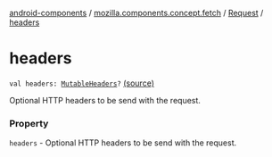 [android-components](../../index.md) / [mozilla.components.concept.fetch](../index.md) / [Request](index.md) / [headers](./headers.md)

# headers

`val headers: `[`MutableHeaders`](../-mutable-headers/index.md)`?` [(source)](https://github.com/mozilla-mobile/android-components/blob/master/components/concept/fetch/src/main/java/mozilla/components/concept/fetch/Request.kt#L43)

Optional HTTP headers to be send with the request.

### Property

`headers` - Optional HTTP headers to be send with the request.